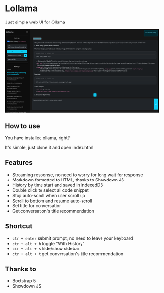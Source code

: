 
# Lollama
Just simple web UI for Ollama

![Screenshot](/assets/img/screenshot.png)

## How to use
You have installed ollama, right?

It's simple, just clone it and open index.html

## Features
- Streaming response, no need to worry for long wait for response
- Markdown formatted to HTML, thanks to Showdown JS
- History by time start and saved in IndexedDB
- Double click to select all code snippet
- Stop auto-scroll when user scroll up
- Scroll to bottom and resume auto-scroll
- Set title for conversation
- Get conversation's title recommendation 

## Shortcut
- `ctr + enter` submit prompt, no need to leave your keyboard
- `ctr + alt + h` toggle "With History"
- `ctr + alt + s` hide/show sidebar
- `ctr + alt + t` get conversation's title recommendation 

## Thanks to
- Bootstrap 5
- Showdown JS